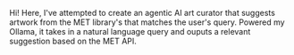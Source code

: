 Hi! Here, I've attempted to create an agentic AI art curator that suggests artwork from the MET library's that matches the user's query. Powered my Ollama, it takes in a natural language query and ouputs a relevant suggestion based on the MET API.
